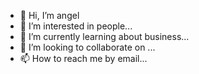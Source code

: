 - 👋 Hi, I’m angel
- 👀 I’m interested in people...
- 🌱 I’m currently learning about business...
- 💞️ I’m looking to collaborate on ...
- 📫 How to reach me by email...

<!---
suricata-angel/suricata-angel is a ✨ special ✨ repository because its `README.md` (this file) appears on your GitHub profile.
You can click the Preview link to take a look at your changes.
--->
